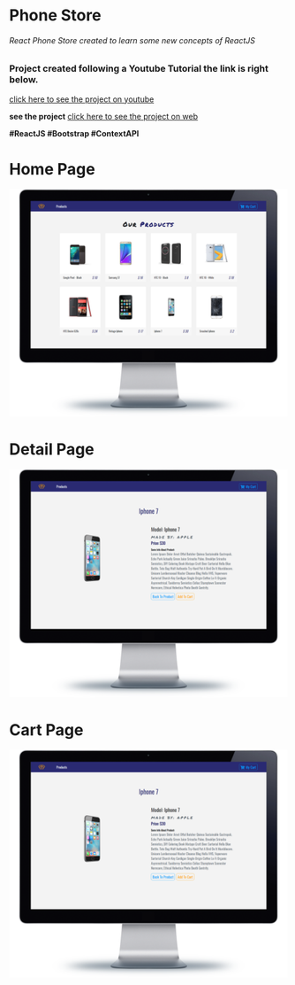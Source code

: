# Phone Store

###### React Phone Store created to learn some new concepts of ReactJS

### Project created following a Youtube Tutorial the link is right below.

[click here to see the project on youtube](https://www.youtube.com/watch?v=-edmQKcOW8s)

**see the project**
[click here to see the project on web](https://react-phone-store-julio.netlify.app/)

**#ReactJS #Bootstrap #ContextAPI**

# Home Page
![home](./readmeImages/home.png)

# Detail Page
![detail](./readmeImages/detail.png)

# Cart Page
![cart](./readmeImages/detail.png)
